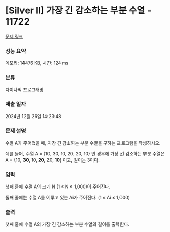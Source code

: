 # \[Silver II] 가장 긴 감소하는 부분 수열 - 11722

[문제 링크](https://www.acmicpc.net/problem/11722)

### 성능 요약

메모리: 14476 KB, 시간: 124 ms

### 분류

다이나믹 프로그래밍

### 제출 일자

2024년 12월 26일 14:23:48

### 문제 설명

수열 A가 주어졌을 때, 가장 긴 감소하는 부분 수열을 구하는 프로그램을 작성하시오.

예를 들어, 수열 A = {10, 30, 10, 20, 20, 10} 인 경우에 가장 긴 감소하는 부분 수열은 A = {10, **30**, 10, **20**, 20, **10**} 이고, 길이는 3이다.

### 입력

첫째 줄에 수열 A의 크기 N (1 ≤ N ≤ 1,000)이 주어진다.

둘째 줄에는 수열 A를 이루고 있는 Ai가 주어진다. (1 ≤ Ai ≤ 1,000)

### 출력

첫째 줄에 수열 A의 가장 긴 감소하는 부분 수열의 길이를 출력한다.

